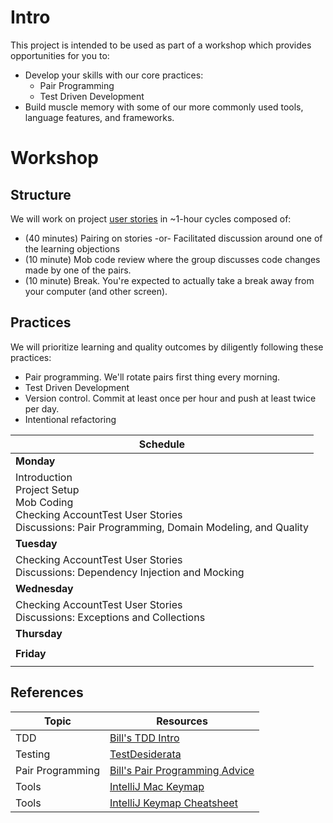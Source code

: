 # Intro

This project is intended to be used as part of a workshop which provides opportunities for you to:
* Develop your skills with our core practices:
  * Pair Programming
  * Test Driven Development
* Build muscle memory with some of our more commonly used tools, language features, and frameworks.

# Workshop
## Structure
We will work on project [user stories](User-Stories.md) in ~1-hour cycles
composed of:

* (40 minutes) Pairing on stories -or- Facilitated discussion around one of the learning objections
* (10 minute) Mob code review where the group discusses code changes made by one of the pairs.
* (10 minute) Break. You're expected to actually take a break away from your computer (and other screen).

## Practices
We will prioritize learning and quality outcomes by diligently following these practices: 
* Pair programming. We'll rotate pairs first thing every morning.
* Test Driven Development
* Version control. Commit at least once per hour and push at least twice per day.
* Intentional refactoring

| Schedule                                                                                                                                        |
|-------------------------------------------------------------------------------------------------------------------------------------------------|
| **Monday**                                                                                                                                      |
| Introduction<br/>Project Setup<br/>Mob Coding<br/>Checking AccountTest User Stories<br/>Discussions: Pair Programming, Domain Modeling, and Quality |
| **Tuesday**                                                                                                                                     |
| Checking AccountTest User Stories<br/>Discussions: Dependency Injection and Mocking                                                                 |
| **Wednesday**                                                                                                                                   |
| Checking AccountTest User Stories<br/>Discussions: Exceptions and Collections                                                                       |
| **Thursday**                                                                                                                                    |
|                                                                                                                                                 |
| **Friday**                                                                                                                                      |
|                                                                                                                                                 |

## References
| Topic   | Resources                                                                                              |
|---------|--------------------------------------------------------------------------------------------------------|
| TDD     | [Bill's TDD Intro](https://github.com/BillSchofield/TDDIntro/)                                         |
| Testing | [TestDesiderata](https://kentbeck.github.io/TestDesiderata/)                                           |
| Pair Programming | [Bill's Pair Programming Advice](https://github.com/BillSchofield/pair-programming-advice)             |
| Tools | [IntelliJ Mac Keymap](https://www.jetbrains.com/help/idea/reference-keymap-mac-default.html)           |
| Tools | [IntelliJ Keymap Cheatsheet](https://resources.jetbrains.com/storage/products/intellij-idea/docs/IntelliJIDEA_ReferenceCard.pdf) |
